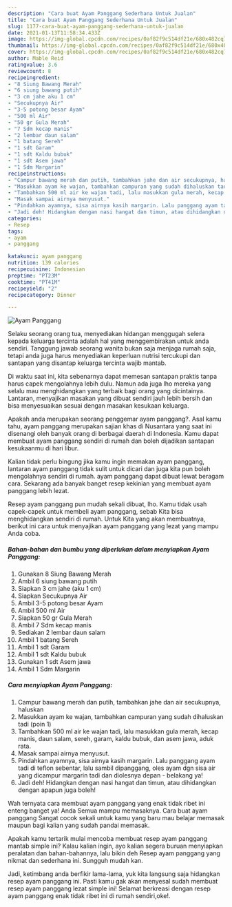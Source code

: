 ```yaml
---
description: "Cara buat Ayam Panggang Sederhana Untuk Jualan"
title: "Cara buat Ayam Panggang Sederhana Untuk Jualan"
slug: 1177-cara-buat-ayam-panggang-sederhana-untuk-jualan
date: 2021-01-13T11:58:34.433Z
image: https://img-global.cpcdn.com/recipes/0af82f9c514df21e/680x482cq70/ayam-panggang-foto-resep-utama.jpg
thumbnail: https://img-global.cpcdn.com/recipes/0af82f9c514df21e/680x482cq70/ayam-panggang-foto-resep-utama.jpg
cover: https://img-global.cpcdn.com/recipes/0af82f9c514df21e/680x482cq70/ayam-panggang-foto-resep-utama.jpg
author: Mable Reid
ratingvalue: 3.6
reviewcount: 8
recipeingredient:
- "8 Siung Bawang Merah"
- "6 siung bawang putih"
- "3 cm jahe aku 1 cm"
- "Secukupnya Air"
- "3-5 potong besar Ayam"
- "500 ml Air"
- "50 gr Gula Merah"
- "7 Sdm kecap manis"
- "2 lembar daun salam"
- "1 batang Sereh"
- "1 sdt Garam"
- "1 sdt Kaldu bubuk"
- "1 sdt Asem jawa"
- "1 Sdm Margarin"
recipeinstructions:
- "Campur bawang merah dan putih, tambahkan jahe dan air secukupnya, haluskan"
- "Masukkan ayam ke wajan, tambahkan campuran yang sudah dihaluskan tadi (poin 1)"
- "Tambahkan 500 ml air ke wajan tadi, lalu masukkan gula merah, kecap manis, daun salam, sereh, garam, kaldu bubuk, dan asem jawa, aduk rata."
- "Masak sampai airnya menyusut."
- "Pindahkan ayamnya, sisa airnya kasih margarin. Lalu panggang ayam tadi di teflon sebentar, lalu sambil dipanggang, oles ayam dgn sisa air yang dicampur margarin tadi dan diolesnya depan - belakang ya!"
- "Jadi deh! Hidangkan dengan nasi hangat dan timun, atau dihidangkan dengan apapun juga boleh!"
categories:
- Resep
tags:
- ayam
- panggang

katakunci: ayam panggang 
nutrition: 139 calories
recipecuisine: Indonesian
preptime: "PT23M"
cooktime: "PT41M"
recipeyield: "2"
recipecategory: Dinner

---
```



![Ayam Panggang](https://img-global.cpcdn.com/recipes/0af82f9c514df21e/680x482cq70/ayam-panggang-foto-resep-utama.jpg)

Selaku seorang orang tua, menyediakan hidangan menggugah selera kepada keluarga tercinta adalah hal yang menggembirakan untuk anda sendiri. Tanggung jawab seorang  wanita bukan saja menjaga rumah saja, tetapi anda juga harus menyediakan keperluan nutrisi tercukupi dan santapan yang disantap keluarga tercinta wajib mantab.

Di waktu  saat ini, kita sebenarnya dapat memesan santapan praktis tanpa harus capek mengolahnya lebih dulu. Namun ada juga lho mereka yang selalu mau menghidangkan yang terbaik bagi orang yang dicintainya. Lantaran, menyajikan masakan yang dibuat sendiri jauh lebih bersih dan bisa menyesuaikan sesuai dengan masakan kesukaan keluarga. 



Apakah anda merupakan seorang penggemar ayam panggang?. Asal kamu tahu, ayam panggang merupakan sajian khas di Nusantara yang saat ini disenangi oleh banyak orang di berbagai daerah di Indonesia. Kamu dapat membuat ayam panggang sendiri di rumah dan boleh dijadikan santapan kesukaanmu di hari libur.

Kalian tidak perlu bingung jika kamu ingin memakan ayam panggang, lantaran ayam panggang tidak sulit untuk dicari dan juga kita pun boleh mengolahnya sendiri di rumah. ayam panggang dapat dibuat lewat beragam cara. Sekarang ada banyak banget resep kekinian yang membuat ayam panggang lebih lezat.

Resep ayam panggang pun mudah sekali dibuat, lho. Kamu tidak usah capek-capek untuk membeli ayam panggang, sebab Kita bisa menghidangkan sendiri di rumah. Untuk Kita yang akan membuatnya, berikut ini cara untuk menyajikan ayam panggang yang lezat yang mampu Anda coba.

<!--inarticleads1-->

##### Bahan-bahan dan bumbu yang diperlukan dalam menyiapkan Ayam Panggang:

1. Gunakan 8 Siung Bawang Merah
1. Ambil 6 siung bawang putih
1. Siapkan 3 cm jahe (aku 1 cm)
1. Siapkan Secukupnya Air
1. Ambil 3-5 potong besar Ayam
1. Ambil 500 ml Air
1. Siapkan 50 gr Gula Merah
1. Ambil 7 Sdm kecap manis
1. Sediakan 2 lembar daun salam
1. Ambil 1 batang Sereh
1. Ambil 1 sdt Garam
1. Ambil 1 sdt Kaldu bubuk
1. Gunakan 1 sdt Asem jawa
1. Ambil 1 Sdm Margarin




<!--inarticleads2-->

##### Cara menyiapkan Ayam Panggang:

1. Campur bawang merah dan putih, tambahkan jahe dan air secukupnya, haluskan
1. Masukkan ayam ke wajan, tambahkan campuran yang sudah dihaluskan tadi (poin 1)
1. Tambahkan 500 ml air ke wajan tadi, lalu masukkan gula merah, kecap manis, daun salam, sereh, garam, kaldu bubuk, dan asem jawa, aduk rata.
1. Masak sampai airnya menyusut.
1. Pindahkan ayamnya, sisa airnya kasih margarin. Lalu panggang ayam tadi di teflon sebentar, lalu sambil dipanggang, oles ayam dgn sisa air yang dicampur margarin tadi dan diolesnya depan - belakang ya!
1. Jadi deh! Hidangkan dengan nasi hangat dan timun, atau dihidangkan dengan apapun juga boleh!




Wah ternyata cara membuat ayam panggang yang enak tidak ribet ini enteng banget ya! Anda Semua mampu memasaknya. Cara buat ayam panggang Sangat cocok sekali untuk kamu yang baru mau belajar memasak maupun bagi kalian yang sudah pandai memasak.

Apakah kamu tertarik mulai mencoba membuat resep ayam panggang mantab simple ini? Kalau kalian ingin, ayo kalian segera buruan menyiapkan peralatan dan bahan-bahannya, lalu bikin deh Resep ayam panggang yang nikmat dan sederhana ini. Sungguh mudah kan. 

Jadi, ketimbang anda berfikir lama-lama, yuk kita langsung saja hidangkan resep ayam panggang ini. Pasti kamu gak akan menyesal sudah membuat resep ayam panggang lezat simple ini! Selamat berkreasi dengan resep ayam panggang enak tidak ribet ini di rumah sendiri,oke!.

